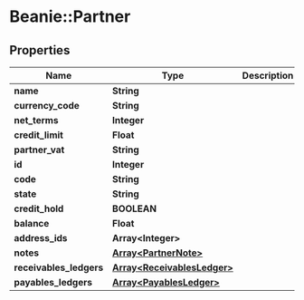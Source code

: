 # Beanie::Partner

## Properties
Name | Type | Description | Notes
------------ | ------------- | ------------- | -------------
**name** | **String** |  | 
**currency_code** | **String** |  | 
**net_terms** | **Integer** |  | [optional] 
**credit_limit** | **Float** |  | [optional] 
**partner_vat** | **String** |  | [optional] 
**id** | **Integer** |  | [optional] 
**code** | **String** |  | [optional] 
**state** | **String** |  | [optional] 
**credit_hold** | **BOOLEAN** |  | [optional] 
**balance** | **Float** |  | [optional] 
**address_ids** | **Array&lt;Integer&gt;** |  | [optional] 
**notes** | [**Array&lt;PartnerNote&gt;**](PartnerNote.md) |  | [optional] 
**receivables_ledgers** | [**Array&lt;ReceivablesLedger&gt;**](ReceivablesLedger.md) |  | [optional] 
**payables_ledgers** | [**Array&lt;PayablesLedger&gt;**](PayablesLedger.md) |  | [optional] 


